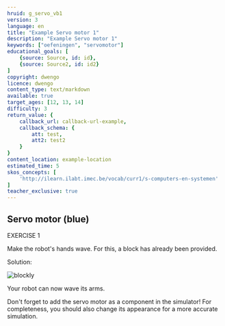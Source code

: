 ```yaml
---
hruid: g_servo_vb1
version: 3
language: en
title: "Example Servo motor 1"
description: "Example Servo motor 1"
keywords: ["oefeningen", "servomotor"]
educational_goals: [
    {source: Source, id: id}, 
    {source: Source2, id: id2}
]
copyright: dwengo
licence: dwengo
content_type: text/markdown
available: true
target_ages: [12, 13, 14]
difficulty: 3
return_value: {
    callback_url: callback-url-example,
    callback_schema: {
        att: test,
        att2: test2
    }
}
content_location: example-location
estimated_time: 5
skos_concepts: [
    'http://ilearn.ilabt.imec.be/vocab/curr1/s-computers-en-systemen'
]
teacher_exclusive: true
---
```

## Servo motor (blue)

EXERCISE 1

Make the robot's hands wave. For this, a block has already been provided.

Solution:

![blockly](@learning-object/servo_m1/en/3)

Your robot can now wave its arms.

<div class="alert alert-box alert-danger">
Don't forget to add the servo motor as a component in the simulator! For completeness, you should also change its appearance for a more accurate simulation.
</div>